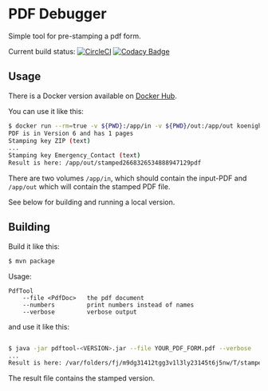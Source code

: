 # PDF Debugger

Simple tool for pre-stamping a pdf form.

Current build status: [![CircleCI](https://circleci.com/gh/koenighotze/pdfdebugger.svg?style=svg)](https://circleci.com/gh/koenighotze/pdfdebugger)  [![Codacy Badge](https://api.codacy.com/project/badge/Grade/2082d38336fa495c8a91851ebb297793)](https://www.codacy.com/app/david-schmitz-privat/pdfdebugger?utm_source=github.com&amp;utm_medium=referral&amp;utm_content=koenighotze/pdfdebugger&amp;utm_campaign=Badge_Grade)

## Usage

There is a Docker version available on [Docker Hub](https://cloud.docker.com/u/koenighotze/repository/docker/koenighotze/pdfdebugger).

You can use it like this:

```bash
$ docker run --rm=true -v ${PWD}:/app/in -v ${PWD}/out:/app/out koenighotze/pdfdebugger:2.0 --file /app/in/interactiveform_enabled.pdf
PDF is in Version 6 and has 1 pages
Stamping key ZIP (text)
...
Stamping key Emergency_Contact (text)
Result is here: /app/out/stamped2668326534888947129pdf
```

There are two volumes `/app/in`, which should contain the input-PDF and `/app/out` which will contain the stamped PDF file.

See below for building and running a local version.

## Building

Build it like this: 

```bash
$ mvn package
```

Usage:
```
PdfTool
    --file <PdfDoc>   the pdf document
    --numbers         print numbers instead of names
    --verbose         verbose output
```

and use it like this:

```bash

$ java -jar pdftool-<VERSION>.jar --file YOUR_PDF_FORM.pdf --verbose
...
Result is here: /var/folders/fj/m9dg31412tgg3v1l3ly23145t6j5nw/T/stamped8992316045665224650.pdf
```

The result file contains the stamped version.
